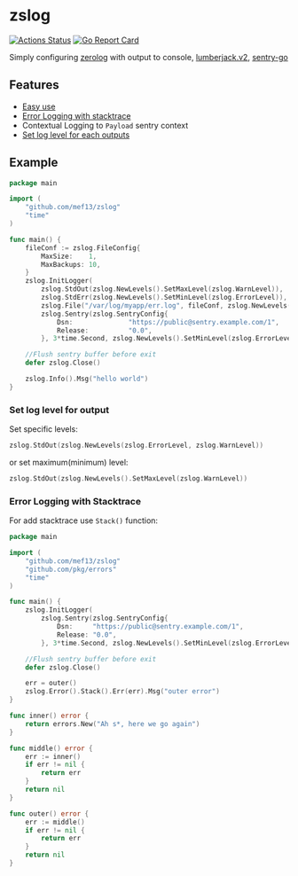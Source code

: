 # zslog

[![Actions Status](https://github.com/mef13/zslog/workflows/build/badge.svg)](https://github.com/mef13/zslog/actions)
[![Go Report Card](https://goreportcard.com/badge/github.com/mef13/zslog)](https://goreportcard.com/report/github.com/mef13/zslog)

Simply configuring [zerolog](https://github.com/rs/zerolog) with output to console, [lumberjack.v2](https://github.com/natefinch/lumberjack), [sentry-go](https://github.com/getsentry/sentry-go)

## Features

* [Easy use](#example)
* [Error Logging with stacktrace](#error-logging-with-stacktrace)
* Contextual Logging to `Payload` sentry context
* [Set log level for each outputs](#set-log-level-for-output)

## Example

```go
package main

import (
    "github.com/mef13/zslog"
    "time"
)

func main() {
    fileConf := zslog.FileConfig{
        MaxSize:    1,
        MaxBackups: 10,
    }
    zslog.InitLogger(
        zslog.StdOut(zslog.NewLevels().SetMaxLevel(zslog.WarnLevel)),
        zslog.StdErr(zslog.NewLevels().SetMinLevel(zslog.ErrorLevel)),
        zslog.File("/var/log/myapp/err.log", fileConf, zslog.NewLevels().SetMinLevel(zslog.ErrorLevel)),
        zslog.Sentry(zslog.SentryConfig{
            Dsn:              "https://public@sentry.example.com/1",
            Release:          "0.0",
        }, 3*time.Second, zslog.NewLevels().SetMinLevel(zslog.ErrorLevel)))

    //Flush sentry buffer before exit
    defer zslog.Close()

    zslog.Info().Msg("hello world")
}
```

### Set log level for output

Set specific levels: 

```go
zslog.StdOut(zslog.NewLevels(zslog.ErrorLevel, zslog.WarnLevel))
```

or set maximum(minimum) level:

```go
zslog.StdOut(zslog.NewLevels().SetMaxLevel(zslog.WarnLevel))
```

### Error Logging with Stacktrace

For add stacktrace use `Stack()` function:

```go
package main

import (
	"github.com/mef13/zslog"
	"github.com/pkg/errors"
	"time"
)

func main() {
	zslog.InitLogger(
		zslog.Sentry(zslog.SentryConfig{
			Dsn:     "https://public@sentry.example.com/1",
			Release: "0.0",
		}, 3*time.Second, zslog.NewLevels().SetMinLevel(zslog.ErrorLevel)))

	//Flush sentry buffer before exit
	defer zslog.Close()

	err = outer()
	zslog.Error().Stack().Err(err).Msg("outer error")
}

func inner() error {
	return errors.New("Ah s*, here we go again")
}

func middle() error {
	err := inner()
	if err != nil {
		return err
	}
	return nil
}

func outer() error {
	err := middle()
	if err != nil {
		return err
	}
	return nil
}
```
